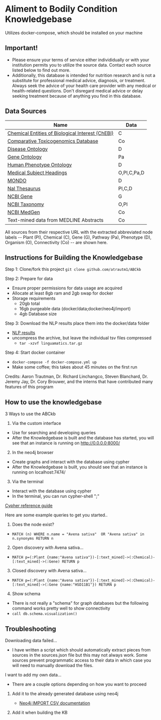 
# Aliment to Bodily Condition Knowledgebase

Utilizes docker-compose, which should be installed on your machine

## Important! 
- Please ensure your terms of service either individidually or with your institution permits you to utilize the source data. Contact each source listed below to find out more.
- Additionally, this database is intended for nutrition research and is not a substitute for professional medical advice, diagnosis, or treatment. Always seek the advice of your health care provider with any medical or health-related questions. Don't disregard medical advice or delay seeking treatment because of anything you find in this database. 

## Data Sources
|Name| Data|
|---|---|
|[Chemical Entities of Biological Interest (ChEBI)](https://www.ebi.ac.uk/chebi/)|C|
|[Comparative Toxicogenomics Database](https://www.ctdbase.org)|Co|
|[Disease Ontology](https://www.disease-ontology.org)|D|
|[Gene Ontology](http://www.geneontology.org)|Pa|
|[Human Phenotype Ontology](https://www.hpo.jax.org/app/)|D|
|[Medical Subject Headings](https://www.meshb.nlm.nih.gov/search)|O,Pl,C,Pa,D|
|[MONDO](https://www.mondo.monarchinitiative.org)|D|
|[Nal Thesaurus](https://www.agclass.nal.usda.gov)|Pl,C,D|
|[NCBI Gene](https://www.ncbi.nlm.nih.gov/gene)|G|
|[NCBI Taxonomy](https://www.ncbi.nlm.nih.gov/Taxonomy/Browser/wwwtax.cgi)|O,Pl|
|[NCBI MedGen](https://www.ncbi.nlm.nih.gov/books/NBK159970/)|Co|
| Text-mined data from MEDLINE Abstracts|Co|

All sources from their respective URL with the extracted abbreviated node labels -- Plant (Pl), Chemical (C), Gene (G), Pathway (Pa), Phenotype (D), Organism (O), Connectivity (Co) -- are shown here.


## Instructions for Building the Knowledgebase
Step 1: Clone/fork this project
`git clone github.com/atrautm1/ABCkb`

Step 2: Prepare for data
- Ensure proper permissions for data usage are acquired 
- Allocate at least 8gb ram and 2gb swap for docker
- Storage requirements
    - 20gb total
    - 16gb purgeable data (docker/data;docker/neo4j/import)
    - 4gb Database size

Step 3: Download the NLP results place them into the docker/data folder
- [NLP results](https://figshare.com/s/f237538984b7e271f071)
- uncompress the archive, but leave the individual tsv files compressed
    - `tar -xzvf linguamatics.tar.gz` 

Step 4: Start docker container

- `docker-compose -f docker-compose.yml up`
-  Make some coffee; this takes about 45 minutes on the first run

Credits:
Aaron Trautman, Dr. Richard Linchangco, Steven Blanchard, Dr. Jeremy Jay, Dr. Cory Brouwer, and the interns that have contributed many features of this program

## How to use the knowledgebase
3 Ways to use the ABCkb
1. Via the custom interface
- Use for searching and developing queries
- After the Knowledgebase is built and the database has started, you will see that an instance is running on http://0.0.0.0:8000/ 
2. In the neo4j browser
- Create graphs and interact with the database using cypher
- After the Knowledgebase is built, you should see that an instance is running on localhost:7474/
3. Via the terminal
- Interact with the database using cypher
- In the terminal, you can run cypher-shell "<your-query>;"

[Cypher reference guide](https://neo4j.com/docs/pdf/cypher-refcard-3.5.pdf)

Here are some example queries to get you started..

1. Does the node exist?
- `MATCH (n) WHERE n.name = "Avena sativa" 	OR "Avena sativa" in n.synonyms RETURN n`

2. Open discovery with Avena sativa...
- `MATCH p=(:Plant {name:"Avena sativa"})-[:text_mined]->(:Chemical)-[:text_mined]->(:Gene) RETURN p`

3. Closed discovery with Avena sativa...
- `MATCH p=(:Plant {name:"Avena sativa"})-[:text_mined]->(:Chemical)-[:text_mined]->(:Gene {name:"HSD11B1"}) RETURN p`

4. Show schema
- There is not really a "schema" for graph databases but the following command works pretty well to show connectivity
- `call db.schema.visualization()`

## Troubleshooting

Downloading data failed...
- I have written a script which should automatically extract pieces from sources in the sources.json file but this may not always work. Some sources prevent programmatic access to their data in which case you will need to manually download the files.

I want to add my own data...
- There are a couple options depending on how you want to proceed
1. Add it to the already generated database using neo4j
    - [Neo4j IMPORT CSV documentation](https://neo4j.com/docs/cypher-manual/3.5/clauses/load-csv/)

2. Add it when building the KB
<!-- Add the source to docker/data
- Create a parser in scripts/parsers and add it to bareSourceParser.py
- Add the appropriate line in extractTransform.sh
- Add the relevant files to build_kb.sh
- Remove the old database instance in docker/neo4j/databases
- Remove the IMPORT_FINISHED flag in docker/neo4j/import
- Run kb -->



